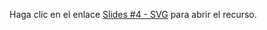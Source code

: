 Haga clic en el enlace [Slides #4 - SVG](https://www.w3schools.com/graphics/svg_intro.asp) para abrir el recurso.